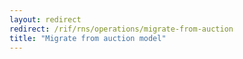```yaml
---
layout: redirect
redirect: /rif/rns/operations/migrate-from-auction
title: "Migrate from auction model"
---
```

